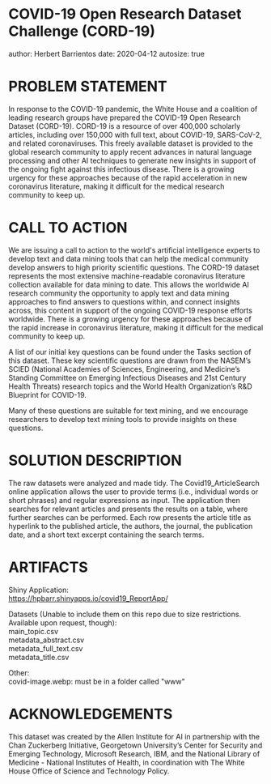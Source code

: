 COVID-19 Open Research Dataset Challenge (CORD-19)   
========================================================   
author: Herbert Barrientos
date:  2020-04-12
autosize: true
   
PROBLEM STATEMENT   
========================================================   
In response to the COVID-19 pandemic, the White House and a coalition of leading research groups have prepared the COVID-19 Open Research Dataset (CORD-19). CORD-19 is a resource of over 400,000 scholarly articles, including over 150,000 with full text, about COVID-19, SARS-CoV-2, and related coronaviruses. This freely available dataset is provided to the global research community to apply recent advances in natural language processing and other AI techniques to generate new insights in support of the ongoing fight against this infectious disease. There is a growing urgency for these approaches because of the rapid acceleration in new coronavirus literature, making it difficult for the medical research community to keep up.   
   
CALL TO ACTION      
========================================================   
We are issuing a call to action to the world's artificial intelligence experts to develop text and data mining tools that can help the medical community develop answers to high priority scientific questions. The CORD-19 dataset represents the most extensive machine-readable coronavirus literature collection available for data mining to date. This allows the worldwide AI research community the opportunity to apply text and data mining approaches to find answers to questions within, and connect insights across, this content in support of the ongoing COVID-19 response efforts worldwide. There is a growing urgency for these approaches because of the rapid increase in coronavirus literature, making it difficult for the medical community to keep up.   

A list of our initial key questions can be found under the Tasks section of this dataset. These key scientific questions are drawn from the NASEM’s SCIED (National Academies of Sciences, Engineering, and Medicine’s Standing Committee on Emerging Infectious Diseases and 21st Century Health Threats) research topics and the World Health Organization’s R&D Blueprint for COVID-19.   
   
Many of these questions are suitable for text mining, and we encourage researchers to develop text mining tools to provide insights on these questions.   
   
SOLUTION DESCRIPTION   
========================================================   
The raw datasets were analyzed and made tidy. The Covid19_ArticleSearch online application allows the user to provide terms (i.e., individual words or short phrases) and regular expressions as input. The application then searches for relevant articles and presents the results on a table, where further searches can be performed. Each row presents the article title as hyperlink to the published article, the authors, the journal, the publication date, and a short text excerpt containing the search terms.
   
ARTIFACTS   
========================================================   
Shiny Application:   
https://hpbarr.shinyapps.io/covid19_ReportApp/   
   
Datasets (Unable to include them on this repo due to size restrictions. Available upon request, though):   
main_topic.csv   
metadata_abstract.csv   
metadata_full_text.csv   
metadata_title.csv   
  
Other:   
covid-image.webp: must be in a folder called "www"
   
ACKNOWLEDGEMENTS
========================================================   
This dataset was created by the Allen Institute for AI in partnership with the Chan Zuckerberg Initiative, Georgetown University’s Center for Security and Emerging Technology, Microsoft Research, IBM, and the National Library of Medicine - National Institutes of Health, in coordination with The White House Office of Science and Technology Policy.   
